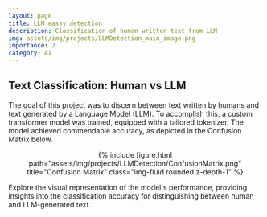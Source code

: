 ```yaml
---
layout: page
title: LLM eassy detection
description: Classification of human written text from LLM
img: assets/img/projects/LLMDetection_main_image.png
importance: 2
category: AI
---
```


## Text Classification: Human vs LLM
The goal of this project was to discern between text written by humans and text generated by a Language Model (LLM). To accomplish this, a custom transformer model was trained, equipped with a tailored tokenizer. The model achieved commendable accuracy, as depicted in the Confusion Matrix below.

<p align="center">
 {% include figure.html path="assets/img/projects/LLMDetection/ConfusionMatrix.png" title="Confusion Matrix" class="img-fluid rounded z-depth-1" %}
</p>
Explore the visual representation of the model's performance, providing insights into the classification accuracy for distinguishing between human and LLM-generated text.